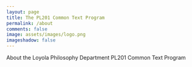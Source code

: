 ```yaml
---
layout: page
title: The PL201 Common Text Program
permalink: /about
comments: false
image: assets/images/logo.png
imageshadow: false
---
```


About the Loyola Philosophy Department PL201 Common Text Program


